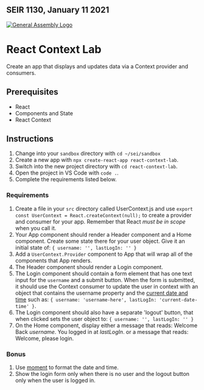 ## SEIR 1130, January 11 2021

[![General Assembly Logo](https://camo.githubusercontent.com/1a91b05b8f4d44b5bbfb83abac2b0996d8e26c92/687474703a2f2f692e696d6775722e636f6d2f6b6538555354712e706e67)](https://generalassemb.ly/education/web-development-immersive)

# React Context Lab

Create an app that displays and updates data via a Context provider and consumers.

## Prerequisites

- React
- Components and State
- React Context

## Instructions

1. Change into your `sandbox` directory with `cd ~/sei/sandbox`
1. Create a new app with `npx create-react-app react-context-lab`.
1. Switch into the new project directory with `cd react-context-lab`.
1. Open the project in VS Code with `code .`.
1. Complete the requirements listed below.

### Requirements

1. Create a file in your `src` directory called UserContext.js and use `export const UserContext = React.createContext(null);` to create a provider and consumer for your app. Remember that React _must be in scope_ when you call it.
1. Your App component should render a Header component and a Home component. Create some state there for your user object. Give it an initial state of: `{ username: '', lastLogIn: '' }`
1. Add a `UserContext.Provider` component to App that will wrap all of the components that App renders.
1. The Header component should render a Login component.
1. The Login component should contain a form element that has one text input for the `username` and a submit button. When the form is submitted, it should use the Context consumer to update the user in context with an object that contains the username property and the [current date and time](https://developer.mozilla.org/en-US/docs/Web/JavaScript/Reference/Global_Objects/Date) such as: `{ username: 'username-here', lastLogIn: 'current-date-time' }`.
1. The Login component should also have a separate 'logout' button, that when clicked sets the user object to: `{ username: '', lastLogIn: '' }`
1. On the Home component, display either a message that reads: Welcome Back _username_. You logged in at _lastLogIn_. or a message that reads: Welcome, please login.

### Bonus

1. Use [moment](https://momentjs.com/) to format the date and time.
1. Show the login form only when there is no user and the logout button only when the user is logged in.
